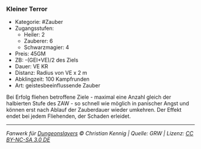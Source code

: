 ### Kleiner Terror

- Kategorie: #Zauber
- Zugangsstufen:
  - Heiler: 2
  - Zauberer: 6
  - Schwarzmagier: 4
- Preis: 45GM
- ZB: -(GEI+VE)/2 des Ziels
- Dauer: VE KR
- Distanz: Radius von VE x 2 m
- Abklingzeit: 100 Kampfrunden
- Art: geistesbeeinflussende Zauber



Bei Erfolg fliehen betroffene Ziele - maximal eine Anzahl gleich der halbierten Stufe des ZAW - so schnell wie möglich in panischer Angst und können erst nach Ablauf der Zauberdauer wieder umkehren. Der Effekt endet bei jedem Fliehenden, der Schaden erleidet.

---

_Fanwerk für [Dungeonslayers](https://www.dungeonslayers.net/) © Christian Kennig | Quelle: GRW | Lizenz: [CC BY-NC-SA 3.0 DE](https://creativecommons.org/licenses/by-nc-sa/3.0/de/)_
